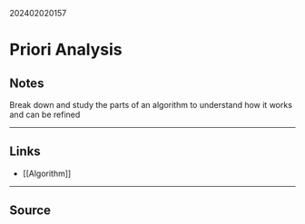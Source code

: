 202402020157
# Priori Analysis

## Notes

Break down and study the parts of an algorithm to understand how it works and can be refined


---
## Links

- [[Algorithm]]

---

## Source